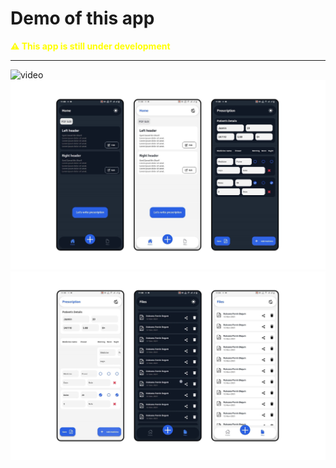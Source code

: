 # Demo of this app
<b style="color:yellow">⚠ This app is still under development</b>
***
![video](./Github/video.gif)
![picture_1](./Github/2.png)
![picture_2](./Github/4.png)
